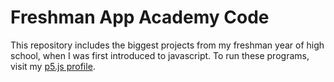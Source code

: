 # Freshman App Academy Code
This repository includes the biggest projects from my freshman year of high school, when I was first introduced to javascript. To run these programs, visit my [p5.js profile](https://editor.p5js.org/CharlieWeinberger/sketches).